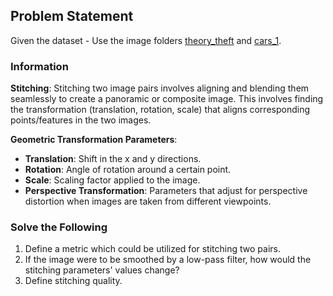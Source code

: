 ## Problem Statement

Given the dataset - Use the image folders [theory_theft](./dataset/theory_theft) and [cars_1](./dataset/cars_1).

### Information
**Stitching**: Stitching two image pairs involves aligning and blending them seamlessly to create a panoramic or composite image. This involves finding the transformation (translation, rotation, scale) that aligns corresponding points/features in the two images.

**Geometric Transformation Parameters**:
- **Translation**: Shift in the x and y directions.
- **Rotation**: Angle of rotation around a certain point.
- **Scale**: Scaling factor applied to the image.
- **Perspective Transformation**: Parameters that adjust for perspective distortion when images are taken from different viewpoints.

### Solve the Following
1. Define a metric which could be utilized for stitching two pairs.
2. If the image were to be smoothed by a low-pass filter, how would the stitching parameters' values change?
3. Define stitching quality.


